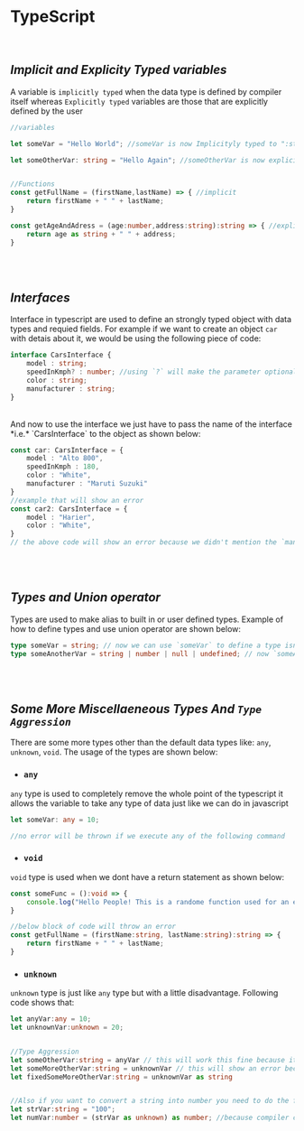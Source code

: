 # TypeScript
<br>

## ***Implicit and Explicity Typed variables***  
A variable is `implicitly typed` when the data type is defined by compiler itself whereas `Explicitly typed` variables are those that are explicitly defined by the user


```ts
//variables

let someVar = "Hello World"; //someVar is now Implicityly typed to ":string" type

let someOtherVar: string = "Hello Again"; //someOtherVar is now explicitly typed variable


//Functions
const getFullName = (firstName,lastName) => { //implicit
    return firstName + " " + lastName;
}

const getAgeAndAdress = (age:number,address:string):string => { //explicit
    return age as string + " " + address;
}
```
<br><br>

## ***Interfaces***
Interface in typescript are used to define an strongly typed object with data types and requied fields. For example if we want to create an object `car` with detais about it, we would be using the following piece of code:
```ts
interface CarsInterface {
    model : string;
    speedInKmph? : number; //using `?` will make the parameter optional
    color : string;
    manufacturer : string;
}
```
<br>
 And now to use the interface we just have to pass the name of the interface *i.e.* `CarsInterface` to the object as shown below:

```ts
const car: CarsInterface = {
    model : "Alto 800",
    speedInKmph : 180,
    color : "White",
    manufacturer : "Maruti Suzuki"
}
//example that will show an error
const car2: CarsInterface = {
    model : "Harier",
    color : "White",
}
// the above code will show an error because we didn't mention the `manufacturer` but it will not show error if we only had missed the `speedInKmph` because it has a `?` at the end , which makes it an optional parameter
```
<br><br>

## ***Types and Union operator***
Types are used to make alias to built in or user defined types. Example of how to define types and use union operator are shown below:
```ts
type someVar = string; // now we can use `someVar` to define a type isntead of string
type someAnotherVar = string | number | null | undefined; // now `someAnotherVar` can be used to define a type that can be either string, number, null or undefined
```

<br><br>

## ***Some More Miscellaeneous Types And `Type Aggression`*** 
There are some more types other than the default data types like: `any`, `unknown`, `void`. The usage of the types are shown below:  

- ### `any`
`any` type is used to completely remove the whole point of the typescript it allows the variable to take any type of data just like we can do in javascript 
```ts
let someVar: any = 10;

//no error will be thrown if we execute any of the following command

```
- ### `void`
`void` type is used when we dont have a return statement as shown below:
```ts
const someFunc = ():void => {
    console.log("Hello People! This is a randome function used for an example")
}

//below block of code will throw an error
const getFullName = (firstName:string, lastName:string):string => {
    return firstName + " " + lastName;
}
```
- ### `unknown`
`unknown` type is just like `any` type but with a little disadvantage. Following code shows that:
```ts
let anyVar:any = 10;
let unknownVar:unknown = 20;


//Type Aggression
let someOtherVar:string = anyVar // this will work this fine because it is of any type
let someMoreOtherVar:string = unknownVar // this will show an error because the compiler doesn't know what is the type of the variable to fix this error we need to tell the compiler what is the type of the variable
let fixedSomeMoreOtherVar:string = unknownVar as string


//Also if you want to convert a string into number you need to do the following
let strVar:string = "100";
let numVar:number = (strVar as unknown) as number; //because compiler cannot directly convert string to number we need to make the string into unknown and then into number
```